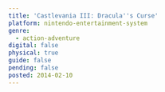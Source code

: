 ```yaml
---
title: 'Castlevania III: Dracula''s Curse'
platform: nintendo-entertainment-system
genre:
  - action-adventure
digital: false
physical: true
guide: false
pending: false
posted: 2014-02-10
---
```


